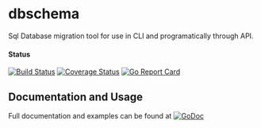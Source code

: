 # dbschema
Sql Database migration tool for use in CLI and programatically through API.

#### Status
[![Build Status](https://travis-ci.org/gogolfing/dbschema.svg?branch=master)](https://travis-ci.org/gogolfing/dbschema)
[![Coverage Status](https://coveralls.io/repos/github/gogolfing/dbschema/badge.svg?branch=master)](https://coveralls.io/github/gogolfing/dbschema?branch=master)
[![Go Report Card](https://goreportcard.com/badge/github.com/gogolfing/dbschema)](https://goreportcard.com/report/github.com/gogolfing/dbschema)

## Documentation and Usage
Full documentation and examples can be found at [![GoDoc](https://godoc.org/github.com/gogolfing/dbschema?status.svg)](https://godoc.org/github.com/gogolfing/dbschema)
